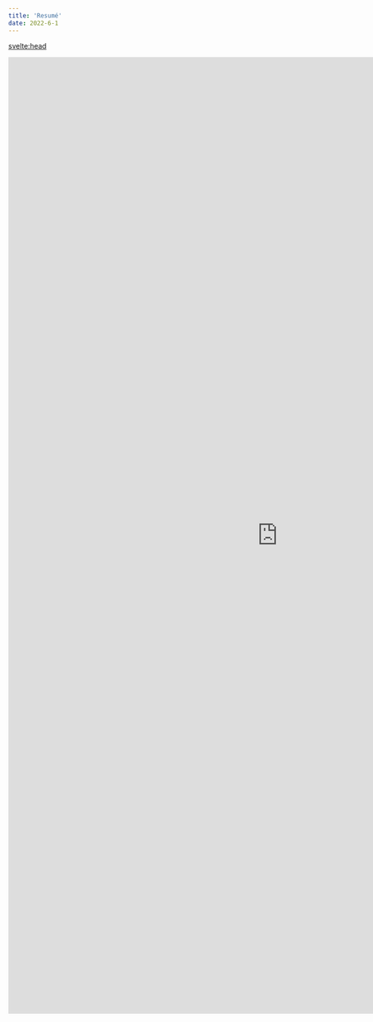 ```yaml
---
title: 'Resumé'
date: 2022-6-1
---
```


<svelte:head>

<title>Resume</title>
</svelte:head>

<embed src="https://pub-b1fc9705d9cd4b50885284c3ede52d27.r2.dev/resume.pdf" width="1080" height="1920" type="application/pdf">
